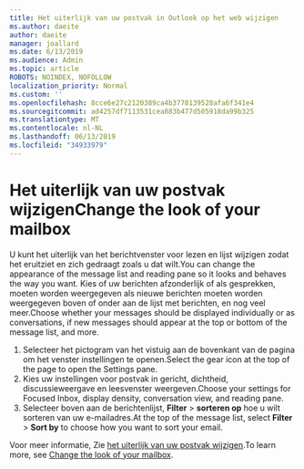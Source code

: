 ```yaml
---
title: Het uiterlijk van uw postvak in Outlook op het web wijzigen
ms.author: daeite
author: daeite
manager: joallard
ms.date: 6/13/2019
ms.audience: Admin
ms.topic: article
ROBOTS: NOINDEX, NOFOLLOW
localization_priority: Normal
ms.custom: ''
ms.openlocfilehash: 8cce6e27c2120389ca4b3778139528afa6f341e4
ms.sourcegitcommit: ad4257df7113531cea883b477d505918da99b325
ms.translationtype: MT
ms.contentlocale: nl-NL
ms.lasthandoff: 06/13/2019
ms.locfileid: "34933979"
---
```

# <a name="change-the-look-of-your-mailbox"></a><span data-ttu-id="e1625-102">Het uiterlijk van uw postvak wijzigen</span><span class="sxs-lookup"><span data-stu-id="e1625-102">Change the look of your mailbox</span></span>

<span data-ttu-id="e1625-103">U kunt het uiterlijk van het berichtvenster voor lezen en lijst wijzigen zodat het eruitziet en zich gedraagt zoals u dat wilt.</span><span class="sxs-lookup"><span data-stu-id="e1625-103">You can change the appearance of the message list and reading pane so it looks and behaves the way you want.</span></span> <span data-ttu-id="e1625-104">Kies of uw berichten afzonderlijk of als gesprekken, moeten worden weergegeven als nieuwe berichten moeten worden weergegeven boven of onder aan de lijst met berichten, en nog veel meer.</span><span class="sxs-lookup"><span data-stu-id="e1625-104">Choose whether your messages should be displayed individually or as conversations, if new messages should appear at the top or bottom of the message list, and more.</span></span>

1. <span data-ttu-id="e1625-105">Selecteer het pictogram van het vistuig aan de bovenkant van de pagina om het venster instellingen te openen.</span><span class="sxs-lookup"><span data-stu-id="e1625-105">Select the gear icon at the top of the page to open the Settings pane.</span></span>
1. <span data-ttu-id="e1625-106">Kies uw instellingen voor postvak in gericht, dichtheid, discussieweergave en leesvenster weergeven.</span><span class="sxs-lookup"><span data-stu-id="e1625-106">Choose your settings for Focused Inbox, display density, conversation view, and reading pane.</span></span>
1. <span data-ttu-id="e1625-107">Selecteer boven aan de berichtenlijst, **Filter** > **sorteren op** hoe u wilt sorteren van uw e-mailadres.</span><span class="sxs-lookup"><span data-stu-id="e1625-107">At the top of the message list, select **Filter** > **Sort by** to choose how you want to sort your email.</span></span>

<span data-ttu-id="e1625-108">Voor meer informatie, Zie [het uiterlijk van uw postvak wijzigen](https://support.office.com/article/b41c2ecb-f23c-42b3-b7f8-659646d5e58c).</span><span class="sxs-lookup"><span data-stu-id="e1625-108">To learn more, see [Change the look of your mailbox](https://support.office.com/article/b41c2ecb-f23c-42b3-b7f8-659646d5e58c).</span></span>